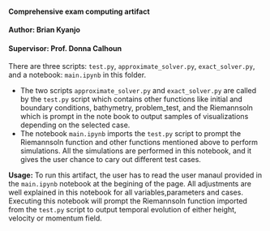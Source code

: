 #### Comprehensive exam computing artifact
#### Author: Brian Kyanjo
#### Supervisor: Prof. Donna Calhoun

There are three scripts: `test.py`, `approximate_solver.py`, `exact_solver.py`, and a notebook: `main.ipynb` in this folder. 
* The two scripts `approximate_solver.py` and `exact_solver.py` are called by the `test.py` script which contains other functions like initial and boundary conditions, bathymetry, problem_test, and the Riemannsoln which is prompt in the note book to output samples of visualizations depending on the selected case.
* The notebook  `main.ipynb` imports the `test.py` script to prompt the Riemannsoln function and other functions mentioned above to perform simulations. All the simulations are performed in this notebook, and it gives the user chance to cary out different test cases.

__Usage:__ To run this artifact, the user has to read the user manaul provided in the `main.ipynb` notebook at the begining of the page. All adjustments are well explained in this notebook for all variables,parameters and cases. Executing this notebook will prompt the Riemannsoln function imported from the `test.py` script to output temporal evolution of either height, velocity or momentum field.


